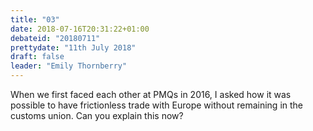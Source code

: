 ```yaml
---
title: "03"
date: 2018-07-16T20:31:22+01:00
debateid: "20180711"
prettydate: "11th July 2018"
draft: false
leader: "Emily Thornberry"
---
```


When we first faced each other at PMQs in 2016, I asked how it was possible to have frictionless trade with Europe without remaining in the customs union. Can you explain this now?
